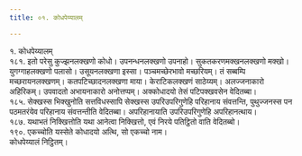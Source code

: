 ```yaml
---
title: ०१. कोधपेय्यालम्

---
```

१. कोधपेय्यालम्  
१८१. इतो परेसु कुज्झनलक्खणो कोधो। उपनन्धनलक्खणो उपनाहो। सुकतकरणमक्खनलक्खणो मक्खो। युगग्गाहलक्खणो पलासो। उसूयनलक्खणा इस्सा। पञ्चमच्छेरभावो मच्छरियम्। तं सब्बम्पि मच्छरायनलक्खणम्। कतपटिच्छादनलक्खणा माया। केराटिकलक्खणं साठेय्यम्। अलज्जनाकारो अहिरिकम्। उपवादतो अभायनाकारो अनोत्तप्पम्। अक्कोधादयो तेसं पटिपक्खवसेन वेदितब्बा।  
१८५. सेक्खस्स भिक्खुनोति सत्तविधस्सापि सेक्खस्स उपरिउपरिगुणेहि परिहानाय संवत्तन्ति, पुथुज्जनस्स पन पठमतरंयेव परिहानाय संवत्तन्तीति वेदितब्बा। अपरिहानायाति उपरिउपरिगुणेहि अपरिहानत्थाय।  
१८७. यथाभतं निक्खित्तोति यथा आनेत्वा निक्खित्तो, एवं निरये पतिट्ठितो वाति वेदितब्बो।  
१९०. एकच्चोति यस्सेते कोधादयो अत्थि, सो एकच्चो नाम।  
कोधपेय्यालं निट्ठितम्।  